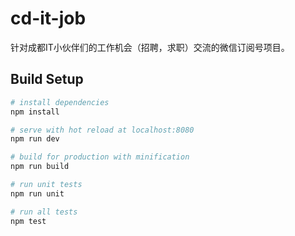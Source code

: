 # cd-it-job
针对成都IT小伙伴们的工作机会（招聘，求职）交流的微信订阅号项目。

## Build Setup

``` bash
# install dependencies
npm install

# serve with hot reload at localhost:8080
npm run dev

# build for production with minification
npm run build

# run unit tests
npm run unit

# run all tests
npm test
```
